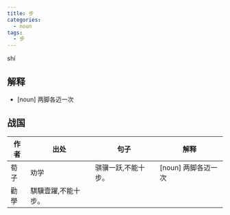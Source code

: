 ```yaml
---
title: 步
categories:
  - noun
tags:
  - 步
---
```

shí
<!-- more -->

## 解释
* [noun] 两脚各迈一次

## 战国
作者|出处|句子|解释
---|---|---|---
荀子|劝学|骐骥一跃,不能十步。|[noun] 两脚各迈一次
  |勸學|騏驥壹躍,不能十步。|
